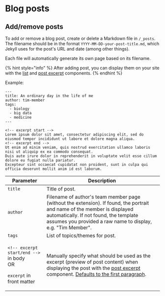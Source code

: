 # Blog posts

## Add/remove posts

To add or remove a blog post, create or delete a Markdown file in `/_posts`.  The filename should be in the format `YYYY-MM-DD-your-post-title.md`, which Jekyll uses for the post's URL and date (among other things).

Each file will automatically generate its own page based on its filename.

{% hint style="info" %}
After adding post, you can display them on your site with the [list](components/list.md) and [post excerpt](components/post-excerpt.md) components.
{% endhint %}

Example:

```
---
title: An ordinary day in the life of me
author: tim-member
tags:
  - biology
  - big data
  - medicine
---

<!-- excerpt start -->
Lorem ipsum dolor sit amet, consectetur adipiscing elit, sed do eiusmod tempor incididunt ut labore et dolore magna aliqua.
<!-- excerpt end -->
Ut enim ad minim veniam, quis nostrud exercitation ullamco laboris nisi ut aliquip ex ea commodo consequat.
Duis aute irure dolor in reprehenderit in voluptate velit esse cillum dolore eu fugiat nulla pariatur.
Excepteur sint occaecat cupidatat non proident, sunt in culpa qui officia deserunt mollit anim id est laborum.
```

| Parameter                                                                                                    | Description                                                                                                                                                                                                                                              |
| ------------------------------------------------------------------------------------------------------------ | -------------------------------------------------------------------------------------------------------------------------------------------------------------------------------------------------------------------------------------------------------- |
| `title`                                                                                                      | Title of post.                                                                                                                                                                                                                                           |
| `author`                                                                                                     | Filename of author's team member page (without the extension). If found, the portrait and name of the member is displayed automatically. If not found, the template assumes you provided a raw name to display, e.g. "Tim Member".                       |
| `tags`                                                                                                       | List of topics/themes for post.                                                                                                                                                                                                                          |
| <p><code>&#x3C;!-- excerpt start/end --></code> in body<br>OR</p><p><code>excerpt</code> in front matter</p> | Manually specify what should be used as the excerpt (preview of post content) when displaying the post with the [post excerpt](components/post-excerpt.md) component. [Defaults to the first paragraph](https://jekyllrb.com/docs/posts/#post-excerpts). |

